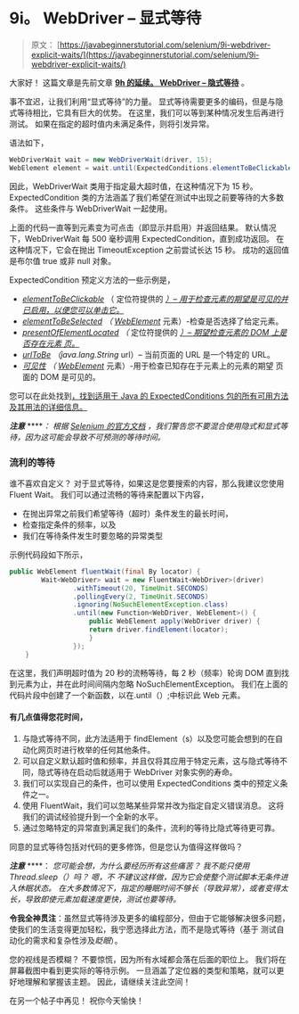 # 9i。 WebDriver – 显式等待

> 原文： [https://javabeginnerstutorial.com/selenium/9i-webdriver-explicit-waits/](https://javabeginnerstutorial.com/selenium/9i-webdriver-explicit-waits/)

大家好！ 这篇文章是先前文章 [**9h 的延续。 WebDriver – 隐式等待**](https://javabeginnerstutorial.com/selenium/9h-webdriver-implicit-waits/) 。

事不宜迟，让我们利用“显式等待”的力量。 显式等待需要更多的编码，但是与隐式等待相比，它具有巨大的优势。 在这里，我们可以等到某种情况发生后再进行测试。 如果在指定的超时值内未满足条件，则将引发异常。

语法如下，

```java
WebDriverWait wait = new WebDriverWait(driver, 15);
WebElement element = wait.until(ExpectedConditions.elementToBeClickable(By.id("element_id")));
```

因此，WebDriverWait 类用于指定最大超时值，在这种情况下为 15 秒。 ExpectedCondition 类的方法涵盖了我们希望在测试中出现之前要等待的大多数条件。 这些条件与 WebDriverWait 一起使用。

上面的代码一直等到元素变为可点击（即显示并启用）并返回结果。 默认情况下，WebDriverWait 每 500 毫秒调用 ExpectedCondition，直到成功返回。 在这种情况下，它会在抛出 TimeoutException 之前尝试长达 15 秒。 成功的返回值是布尔值 true 或非 null 对象。

ExpectedCondition 预定义方法的一些示例是，

*   [*elementToBeClickable*](https://seleniumhq.github.io/selenium/docs/api/java/org/openqa/selenium/support/ui/ExpectedConditions.html#elementToBeClickable-org.openqa.selenium.By-) （ [](https://seleniumhq.github.io/selenium/docs/api/java/org/openqa/selenium/By.html) 定位符提供的 [*）– 用于检查元素的期望是可见的并已启用，以便您可以单击它。*](https://seleniumhq.github.io/selenium/docs/api/java/org/openqa/selenium/By.html)
*   [*elementToBeSelected*](https://seleniumhq.github.io/selenium/docs/api/java/org/openqa/selenium/support/ui/ExpectedConditions.html#elementToBeSelected-org.openqa.selenium.WebElement-) *（* [*WebElement*](https://seleniumhq.github.io/selenium/docs/api/java/org/openqa/selenium/WebElement.html) 元素）-检查是否选择了给定元素。
*   [*presentOfElementLocated*](https://seleniumhq.github.io/selenium/docs/api/java/org/openqa/selenium/support/ui/ExpectedConditions.html#presenceOfElementLocated-org.openqa.selenium.By-) *（* 定位符提供的 [*）– 期望检查元素的 DOM 上是否存在元素 页。*](https://seleniumhq.github.io/selenium/docs/api/java/org/openqa/selenium/By.html)
*   [*urlToBe*](https://seleniumhq.github.io/selenium/docs/api/java/org/openqa/selenium/support/ui/ExpectedConditions.html#urlToBe-java.lang.String-) *（java.lang.String* url）– 当前页面的 URL 是一个特定的 URL。
*   [*可见性*](https://seleniumhq.github.io/selenium/docs/api/java/org/openqa/selenium/support/ui/ExpectedConditions.html#visibilityOf-org.openqa.selenium.WebElement-) *（* [*WebElement*](https://seleniumhq.github.io/selenium/docs/api/java/org/openqa/selenium/WebElement.html) 元素）-用于检查已知存在于元素上的元素的期望 页面的 DOM 是可见的。

您可以在此处找到[，找到适用于 Java 的 ExpectedConditions 包的所有可用方法及其用法的详细信息。](https://seleniumhq.github.io/selenium/docs/api/java/org/openqa/selenium/support/ui/ExpectedConditions.html)

***注意*** *****：* *根据 [Selenium 的官方文档](http://docs.seleniumhq.org/docs/04_webdriver_advanced.jsp#explicit-and-implicit-waits)* *，我们警告您不要混合使用隐式和显式等待，因为这可能会导致不可预测的等待时间。*

### 流利的等待

谁不喜欢自定义？ 对于显式等待，如果这是您要搜索的内容，那么我建议您使用 Fluent Wait。 我们可以通过流畅的等待来配置以下内容，

*   在抛出异常之前我们希望等待（超时）条件发生的最长时间，
*   检查指定条件的频率，以及
*   我们在等待条件发生时要忽略的异常类型

示例代码段如下所示，

```java
public WebElement fluentWait(final By locator) {
	    Wait<WebDriver> wait = new FluentWait<WebDriver>(driver)
	            .withTimeout(20, TimeUnit.SECONDS)
	            .pollingEvery(2, TimeUnit.SECONDS)
	            .ignoring(NoSuchElementException.class)
	            .until(new Function<WebDriver, WebElement>() {
	            	public WebElement apply(WebDriver driver) {
	            	return driver.findElement(locator);
	            	}
	            });
	} 
```

在这里，我们声明超时值为 20 秒的流畅等待，每 2 秒（频率）轮询 DOM 直到找到元素为止，并在此时间间隔内忽略 NoSuchElementException。 我们在上面的代码片段中创建了一个新函数，以在.until（）;中标识此 Web 元素。

#### 有几点值得您花时间，

1.  与隐式等待不同，此方法适用于 findElement（s）以及您可能会想到的在自动化网页时进行枚举的任何其他条件。
2.  可以自定义默认超时值和频率，并且仅将其应用于特定元素，这与隐式等待不同，隐式等待在启动后就适用于 WebDriver 对象实例的寿命。
3.  我们可以实现自己的条件，也可以使用 ExpectedConditions 类中的预定义条件之一。
4.  使用 FluentWait，我们可以忽略某些异常并改为指定自定义错误消息。 这将我们的调试经验提升到一个全新的水平。
5.  通过忽略特定的异常直到满足我们的条件，流利的等待比隐式等待更可靠。

同意的显式等待包括对代码的更多修饰，但是您认为值得这样做吗？

***注意*** ****： *您可能会想，为什么要经历所有这些痛苦？ 我不能只使用 Thread.sleep（）吗？ 嗯，不 不建议这样做，因为它会使整个测试脚本无条件进入休眠状态。 在大多数情况下，指定的睡眠时间不够长（导致异常），或者变得太长，导致即使元素加载速度更快，测试也要等待。*

**令我全神贯注**：虽然显式等待涉及更多的编程部分，但由于它能够解决很多问题，使我们的生活变得更加轻松，我宁愿选择此方法，而不是隐式等待（基于 测试自动化的需求和复杂性涉及*眨眼*）。

您的视线是否模糊？ 不要惊慌，因为所有水域都会落在后面的职位上。 我们将在屏幕截图中看到更实际的等待示例。 一旦涵盖了定位器的类型和策略，就可以更好地理解和掌握该主题。 因此，请继续关注此空间！

在另一个帖子中再见！ 祝你今天愉快！

